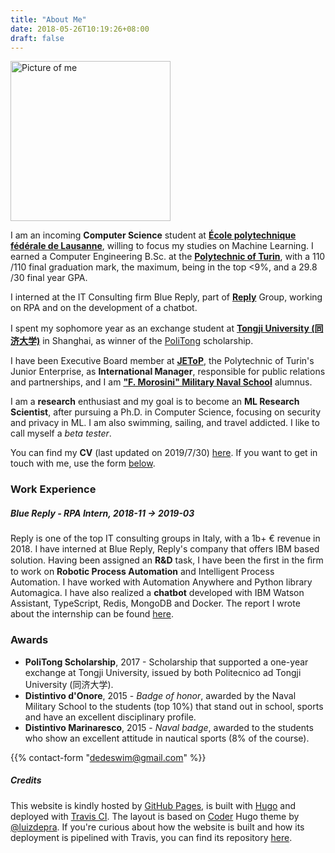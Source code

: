 ```yaml
---
title: "About Me"
date: 2018-05-26T10:19:26+08:00
draft: false
---
```


<img src="res/img/me.png" alt="Picture of me" class="centered" heigth=256 width=256>

I am an incoming **Computer Science** student at [**École polytechnique fédérale de Lausanne**](https://epfl.ch), willing to focus my studies on Machine Learning. I earned a Computer Engineering B.Sc. at the [**Polytechnic of Turin**](https://www.polito.it), with a 110 /110 final graduation mark, the maximum, being in the top <9%, and a 29.8 /30 final year GPA.

I interned at the IT Consulting firm Blue Reply, part of [**Reply**](https://en.wikipedia.org/wiki/Reply_(company)) Group, working on RPA and on the development of a chatbot.

I spent my sophomore year as an exchange student at [**Tongji University (同济大学)**](https://www.tongji.edu.cn) in Shanghai, as winner of the [PoliTong](https://www.polito.it/international/offerta/percorsi/politong/index.php?lang=en) scholarship.

I have been Executive Board member at [**JEToP**](https://jetop.com), the Polytechnic of Turin's Junior Enterprise, as  **International Manager**, responsible for public relations and partnerships, and I am [**"F. Morosini" Military Naval School**](http://www.marina.difesa.it/EN/training_institute/morosini/Pagine/default.aspx) alumnus.

I am a **research** enthusiast and my goal is to become an **ML Research Scientist**, after pursuing a Ph.D. in Computer Science, focusing on security and privacy in ML. I am also swimming, sailing, and travel addicted. I like to call myself a *beta tester*.

You can find my **CV** (last updated on 2019/7/30) [here](/cv.pdf). If you want to get in touch with me, use the form [below](/about/#form-contact).

### Work Experience

##### Blue Reply - **RPA Intern**, 2018-11 -> 2019-03

Reply is one of the top IT consulting groups in Italy, with a 1b+ € revenue in 2018. I have interned at Blue Reply, Reply's company that offers IBM based solution.
Having been assigned an **R&D** task, I have been the ﬁrst in the ﬁrm to work on **Robotic Process Automation** and Intelligent Process Automation. I have worked with Automation Anywhere and Python library Automagica.
I have also realized a **chatbot** developed with IBM Watson Assistant, TypeScript, Redis, MongoDB and Docker. The report I wrote about the internship can be found [here](/internship_report.pdf).

### Awards

- **PoliTong Scholarship**, 2017 - Scholarship that supported a one-year exchange at Tongji University, issued by both Politecnico ad Tongji University (同济大学).
- **Distintivo d'Onore**, 2015 - *Badge of honor*, awarded by the Naval Military School to the students (top 10%) that stand out in school, sports and have an excellent disciplinary profile. 
- **Distintivo Marinaresco**, 2015 - *Naval badge*, awarded to the students who show an excellent attitude in nautical sports (8% of the course).

{{% contact-form "dedeswim@gmail.com" %}}

##### Credits

This website is kindly hosted by [GitHub Pages](https://pages.github.com/), is built with [Hugo](https://gohugo.io/) and deployed with [Travis CI](https://travis-ci.com/dedeswim/hugo-personal-website). The layout is based on [Coder](https://github.com/luizdepra/hugo-coder/) Hugo theme by [@luizdepra](https://github.com/luizdepra). If you're curious about how the website is built and how its deployment is pipelined with Travis, you can find its repository [here](https://github.com/dedeswim/hugo-personal-website).
